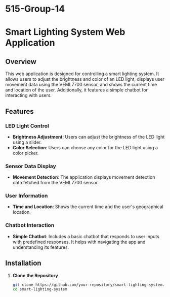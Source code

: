 # 515-Group-14
# Smart Lighting System Web Application

## Overview
This web application is designed for controlling a smart lighting system. It allows users to adjust the brightness and color of an LED light, displays user movement data using the VEML7700 sensor, and shows the current time and location of the user. Additionally, it features a simple chatbot for interacting with users.

## Features

### LED Light Control
- **Brightness Adjustment**: Users can adjust the brightness of the LED light using a slider.
- **Color Selection**: Users can choose any color for the LED light using a color picker.

### Sensor Data Display
- **Movement Detection**: The application displays movement detection data fetched from the VEML7700 sensor.

### User Information
- **Time and Location**: Shows the current time and the user's geographical location.

### Chatbot Interaction
- **Simple Chatbot**: Includes a basic chatbot that responds to user inputs with predefined responses. It helps with navigating the app and understanding its features.

## Installation

1. **Clone the Repository**
   ```bash
   git clone https://github.com/your-repository/smart-lighting-system.git
   cd smart-lighting-system
